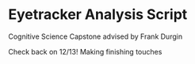 # Eyetracker Analysis Script
Cognitive Science Capstone advised by Frank Durgin

Check back on 12/13! Making finishing touches
